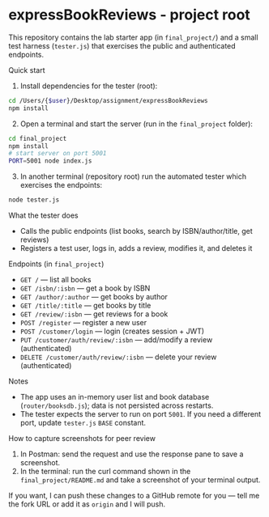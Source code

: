 
# expressBookReviews - project root

This repository contains the lab starter app (in `final_project/`) and a small test harness (`tester.js`) that exercises the public and authenticated endpoints.

Quick start
1. Install dependencies for the tester (root):

```bash
cd /Users/{$user}/Desktop/assignment/expressBookReviews
npm install
```

2. Open a terminal and start the server (run in the `final_project` folder):

```bash
cd final_project
npm install
# start server on port 5001
PORT=5001 node index.js
```

3. In another terminal (repository root) run the automated tester which exercises the endpoints:

```bash
node tester.js
```

What the tester does
- Calls the public endpoints (list books, search by ISBN/author/title, get reviews)
- Registers a test user, logs in, adds a review, modifies it, and deletes it

Endpoints (in `final_project`)
- `GET /` — list all books
- `GET /isbn/:isbn` — get a book by ISBN
- `GET /author/:author` — get books by author
- `GET /title/:title` — get books by title
- `GET /review/:isbn` — get reviews for a book
- `POST /register` — register a new user
- `POST /customer/login` — login (creates session + JWT)
- `PUT /customer/auth/review/:isbn` — add/modify a review (authenticated)
- `DELETE /customer/auth/review/:isbn` — delete your review (authenticated)

Notes
- The app uses an in-memory user list and book database (`router/booksdb.js`); data is not persisted across restarts.
- The tester expects the server to run on port `5001`. If you need a different port, update `tester.js` `BASE` constant.

How to capture screenshots for peer review
1. In Postman: send the request and use the response pane to save a screenshot.
2. In the terminal: run the curl command shown in the `final_project/README.md` and take a screenshot of your terminal output.

If you want, I can push these changes to a GitHub remote for you — tell me the fork URL or add it as `origin` and I will push.
